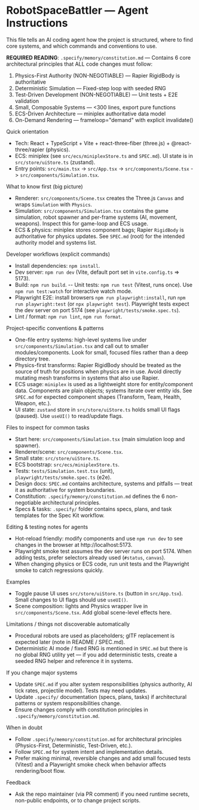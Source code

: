 <!-- Copilot / AI agent instructions for quickly being productive in this repo -->
# RobotSpaceBattler — Agent Instructions

This file tells an AI coding agent how the project is structured, where to find core systems, and which commands and conventions to use.

**REQUIRED READING**: `.specify/memory/constitution.md` — Contains 6 core architectural principles that ALL code changes must follow:
1. Physics-First Authority (NON-NEGOTIABLE) — Rapier RigidBody is authoritative
2. Deterministic Simulation — Fixed-step loop with seeded RNG
3. Test-Driven Development (NON-NEGOTIABLE) — Unit tests + E2E validation
4. Small, Composable Systems — <300 lines, export pure functions
5. ECS-Driven Architecture — miniplex authoritative data model
6. On-Demand Rendering — frameloop="demand" with explicit invalidate()

Quick orientation
- Tech: React + TypeScript + Vite + react-three-fiber (three.js) + @react-three/rapier (physics).
- ECS: miniplex (see `src/ecs/miniplexStore.ts` and `SPEC.md`). UI state is in `src/store/uiStore.ts` (zustand).
- Entry points: `src/main.tsx` -> `src/App.tsx` -> `src/components/Scene.tsx` -> `src/components/Simulation.tsx`.

What to know first (big picture)
- Renderer: `src/components/Scene.tsx` creates the Three.js `Canvas` and wraps `Simulation` with `Physics`.
- Simulation: `src/components/Simulation.tsx` contains the game simulation, robot spawner and per-frame systems (AI, movement, weapons). Inspect this for game-loop and ECS usage.
- ECS & physics: miniplex stores component bags; Rapier `RigidBody` is authoritative for physics updates. See `SPEC.md` (root) for the intended authority model and systems list.

Developer workflows (explicit commands)
- Install dependencies: `npm install`.
- Dev server: `npm run dev` (Vite, default port set in `vite.config.ts` => 5173).
- Build: `npm run build`.
-- Unit tests: `npm run test` (Vitest, runs once). Use `npm run test:watch` for interactive watch mode.
- Playwright E2E: install browsers `npm run playwright:install`, run `npm run playwright:test` (or `npx playwright test`). Playwright tests expect the dev server on port 5174 (see `playwright/tests/smoke.spec.ts`).
- Lint / format: `npm run lint`, `npm run format`.

Project-specific conventions & patterns
- One-file entry systems: high-level systems live under `src/components/Simulation.tsx` and call out to smaller modules/components. Look for small, focused files rather than a deep directory tree.
- Physics-first transforms: Rapier RigidBody should be treated as the source of truth for positions when physics are in use. Avoid directly mutating mesh transforms in systems that also use Rapier.
- ECS usage: `miniplex` is used as a lightweight store for entity/component data. Components are plain objects; systems iterate over entity ids. See `SPEC.md` for expected component shapes (Transform, Team, Health, Weapon, etc.).
- UI state: `zustand` store in `src/store/uiStore.ts` holds small UI flags (paused). Use `useUI()` to read/update flags.

Files to inspect for common tasks
- Start here: `src/components/Simulation.tsx` (main simulation loop and spawner).
- Renderer/scene: `src/components/Scene.tsx`.
- Small state: `src/store/uiStore.ts`.
- ECS bootstrap: `src/ecs/miniplexStore.ts`.
- Tests: `tests/Simulation.test.tsx` (unit), `playwright/tests/smoke.spec.ts` (e2e).
- Design docs: `SPEC.md` contains architecture, systems and pitfalls — treat it as authoritative for system boundaries.
- Constitution: `.specify/memory/constitution.md` defines the 6 non-negotiable architectural principles.
- Specs & tasks: `.specify/` folder contains specs, plans, and task templates for the Spec Kit workflow.

Editing & testing notes for agents
- Hot-reload friendly: modify components and use `npm run dev` to see changes in the browser at http://localhost:5173.
- Playwright smoke test assumes the dev server runs on port 5174. When adding tests, prefer selectors already used (`#status`, `canvas`).
- When changing physics or ECS code, run unit tests and the Playwright smoke to catch regressions quickly.

Examples
- Toggle pause UI uses `src/store/uiStore.ts` (button in `src/App.tsx`). Small changes to UI flags should use `useUI()`.
- Scene composition: lights and Physics wrapper live in `src/components/Scene.tsx`. Add global scene-level effects here.

Limitations / things not discoverable automatically
- Procedural robots are used as placeholders; glTF replacement is expected later (note in README / SPEC.md).
- Deterministic AI mode / fixed RNG is mentioned in `SPEC.md` but there is no global RNG utility yet — if you add deterministic tests, create a seeded RNG helper and reference it in systems.

If you change major systems
- Update `SPEC.md` if you alter system responsibilities (physics authority, AI tick rates, projectile model). Tests may need updates.
- Update `.specify/` documentation (specs, plans, tasks) if architectural patterns or system responsibilities change.
- Ensure changes comply with constitution principles in `.specify/memory/constitution.md`.

When in doubt
- Follow `.specify/memory/constitution.md` for architectural principles (Physics-First, Deterministic, Test-Driven, etc.).
- Follow `SPEC.md` for system intent and implementation details.
- Prefer making minimal, reversible changes and add small focused tests (Vitest) and a Playwright smoke check when behavior affects rendering/boot flow.

Feedback
- Ask the repo maintainer (via PR comment) if you need runtime secrets, non-public endpoints, or to change project scripts.
